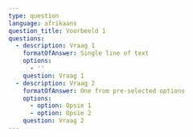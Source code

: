 ```yaml
---
type: question
language: afrikaans
question_title: Voorbeeld 1
questions:
  - description: Vraag 1
    formatOfAnswer: Single line of text
    options:
      - ''
    question: Vraag 1
  - description: Vraag 2
    formatOfAnswer: One from pre-selected options
    options:
      - option: Opsie 1
      - option: Opsie 2
    question: Vraag 2
---
```


